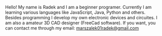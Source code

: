 Hello!
My name is Radek and I am a beginner programer. Currently I am learning various languages like JavaScript, Java, Python and others. Besides programming I develop my own electronic devices and circuites. I am also a amateur 3D CAD designer (FreeCad software).
If you want, you can contact me through my email: marszalek01radek@gmail.com

<!---
qRedq/qRedq is a ✨ special ✨ repository because its `README.md` (this file) appears on your GitHub profile.
You can click the Preview link to take a look at your changes.
--->
